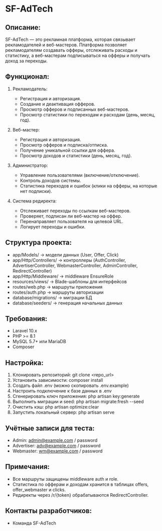
SF-AdTech
=========

Описание:
---------
SF-AdTech — это рекламная платформа, которая связывает рекламодателей и веб-мастеров. 
Платформа позволяет рекламодателям создавать офферы, отслеживать расходы и статистику,
а веб-мастерам подписываться на офферы и получать доход за переходы.

Функционал:
-----------
1. Рекламодатель:
   - Регистрация и авторизация.
   - Создание и деактивация офферов.
   - Просмотр офферов и подписанных веб-мастеров.
   - Просмотр статистики по переходам и расходам (день, месяц, год).

2. Веб-мастер:
   - Регистрация и авторизация.
   - Просмотр офферов и подписка/отписка.
   - Получение уникальной ссылки для оффера.
   - Просмотр доходов и статистики (день, месяц, год).

3. Администратор:
   - Управление пользователями (включение/отключение).
   - Контроль доходов системы.
   - Статистика переходов и ошибок (клики на офферы, на которые нет подписки).

4. Система редиректа:
   - Отслеживает переходы по ссылкам веб-мастеров.
   - Проверяет, подписан ли веб-мастер на оффер.
   - Перенаправляет пользователя на целевой URL.
   - Логирует переходы и ошибки.

Структура проекта:
-----------------
- app/Models/       -> модели данных (User, Offer, Click)
- app/Http/Controllers/ -> контроллеры (AuthController, AdvertiserController, WebmasterController, AdminController, RedirectController)
- app/Http/Middleware/ -> middleware EnsureRole
- resources/views/  -> Blade-шаблоны для интерфейсов
- routes/web.php    -> маршруты приложения
- routes/auth.php   -> маршруты авторизации
- database/migrations/ -> миграции БД
- database/seeders/ -> генерация начальных данных

Требования:
------------
- Laravel 10.x
- PHP >= 8.1
- MySQL 5.7+ или MariaDB
- Composer

Настройка:
----------
1. Клонировать репозиторий:
   git clone <repo_url>
2. Установить зависимости:
   composer install
3. Создать файл .env (можно скопировать .env.example)
4. Настроить подключение к базе данных в .env
5. Сгенерировать ключ приложения:
   php artisan key:generate
6. Выполнить миграции и seed:
   php artisan migrate:fresh --seed
7. Очистить кэш:
   php artisan optimize:clear
8. Запустить локальный сервер:
   php artisan serve

Учётные записи для теста:
------------------------
- Admin: admin@example.com / password
- Advertiser: adv@example.com / password
- Webmaster: wm@example.com / password

Примечания:
------------
- Все маршруты защищены middleware auth и role.
- Статистика по офферам и доходам хранится в таблицах offers, offer_webmaster и clicks.
- Редиректы через /r/{token} обрабатываются RedirectController.

Контакты разработчиков:
----------------------
- Команда SF-AdTech
